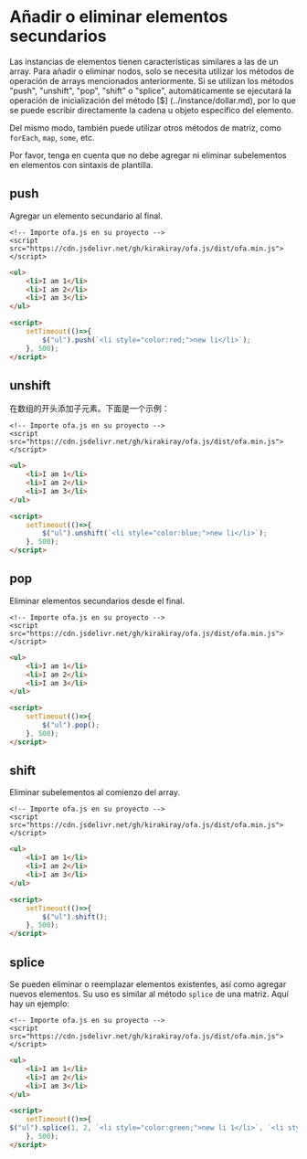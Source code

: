# Añadir o eliminar elementos secundarios

Las instancias de elementos tienen características similares a las de un array. Para añadir o eliminar nodos, solo se necesita utilizar los métodos de operación de arrays mencionados anteriormente. Si se utilizan los métodos "push", "unshift", "pop", "shift" o "splice", automáticamente se ejecutará la operación de inicialización del método [$] (../instance/dollar.md), por lo que se puede escribir directamente la cadena u objeto específico del elemento.

Del mismo modo, también puede utilizar otros métodos de matriz, como `forEach`, `map`, `some`, etc.

Por favor, tenga en cuenta que no debe agregar ni eliminar subelementos en elementos con sintaxis de plantilla.

## push

Agregar un elemento secundario al final.

<html-viewer>

```
<!-- Importe ofa.js en su proyecto -->
<script src="https://cdn.jsdelivr.net/gh/kirakiray/ofa.js/dist/ofa.min.js"></script>
```

```html
<ul>
    <li>I am 1</li>
    <li>I am 2</li>
    <li>I am 3</li>
</ul>

<script>
    setTimeout(()=>{
        $("ul").push(`<li style="color:red;">new li</li>`);
    }, 500);
</script>
```

</html-viewer>

## unshift

在数组的开头添加子元素。下面是一个示例：

<html-viewer>

```
<!-- Importe ofa.js en su proyecto -->
<script src="https://cdn.jsdelivr.net/gh/kirakiray/ofa.js/dist/ofa.min.js"></script>
```

```html
<ul>
    <li>I am 1</li>
    <li>I am 2</li>
    <li>I am 3</li>
</ul>

<script>
    setTimeout(()=>{
        $("ul").unshift(`<li style="color:blue;">new li</li>`);
    }, 500);
</script>
```

</html-viewer>

## pop

Eliminar elementos secundarios desde el final.

<html-viewer>

```
<!-- Importe ofa.js en su proyecto -->
<script src="https://cdn.jsdelivr.net/gh/kirakiray/ofa.js/dist/ofa.min.js"></script>
```

```html
<ul>
    <li>I am 1</li>
    <li>I am 2</li>
    <li>I am 3</li>
</ul>

<script>
    setTimeout(()=>{
        $("ul").pop();
    }, 500);
</script>
```

</html-viewer>

## shift

Eliminar subelementos al comienzo del array.

<html-viewer>

```
<!-- Importe ofa.js en su proyecto -->
<script src="https://cdn.jsdelivr.net/gh/kirakiray/ofa.js/dist/ofa.min.js"></script>
```

```html
<ul>
    <li>I am 1</li>
    <li>I am 2</li>
    <li>I am 3</li>
</ul>

<script>
    setTimeout(()=>{
        $("ul").shift();
    }, 500);
</script>
```

</html-viewer>

## splice

Se pueden eliminar o reemplazar elementos existentes, así como agregar nuevos elementos. Su uso es similar al método `splice` de una matriz. Aquí hay un ejemplo:

<html-viewer>

```
<!-- Importe ofa.js en su proyecto -->
<script src="https://cdn.jsdelivr.net/gh/kirakiray/ofa.js/dist/ofa.min.js"></script>
```

```html
<ul>
    <li>I am 1</li>
    <li>I am 2</li>
    <li>I am 3</li>
</ul>

<script>
    setTimeout(()=>{
$("ul").splice(1, 2, `<li style="color:green;">new li 1</li>`, `<li style="color:green;">new li 2</li>`);
    }, 500);
</script>
```

</html-viewer>